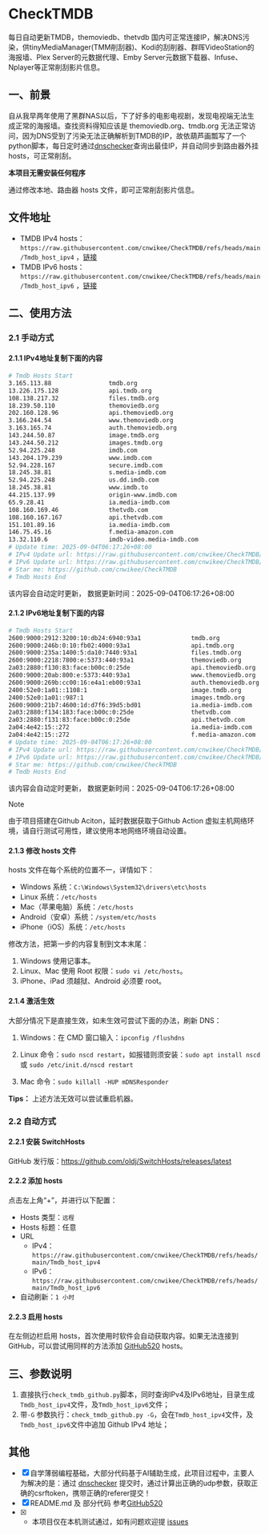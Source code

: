 # CheckTMDB

每日自动更新TMDB，themoviedb、thetvdb 国内可正常连接IP，解决DNS污染，供tinyMediaManager(TMM削刮器)、Kodi的刮削器、群晖VideoStation的海报墙、Plex Server的元数据代理、Emby Server元数据下载器、Infuse、Nplayer等正常削刮影片信息。

## 一、前景

自从我早两年使用了黑群NAS以后，下了好多的电影电视剧，发现电视端无法生成正常的海报墙。查找资料得知应该是 themoviedb.org、tmdb.org 无法正常访问，因为DNS受到了污染无法正确解析到TMDB的IP，故依葫芦画瓢写了一个python脚本，每日定时通过[dnschecker](https://dnschecker.org/)查询出最佳IP，并自动同步到路由器外挂hosts，可正常削刮。

**本项目无需安装任何程序**

通过修改本地、路由器 hosts 文件，即可正常削刮影片信息。

## 文件地址

- TMDB IPv4 hosts：`https://raw.githubusercontent.com/cnwikee/CheckTMDB/refs/heads/main/Tmdb_host_ipv4` ，[链接](https://raw.githubusercontent.com/cnwikee/CheckTMDB/refs/heads/main/Tmdb_host_ipv4)
- TMDB IPv6 hosts：`https://raw.githubusercontent.com/cnwikee/CheckTMDB/refs/heads/main/Tmdb_host_ipv6` ，[链接](https://raw.githubusercontent.com/cnwikee/CheckTMDB/refs/heads/main/Tmdb_host_ipv6)

## 二、使用方法

### 2.1 手动方式

#### 2.1.1 IPv4地址复制下面的内容

```bash
# Tmdb Hosts Start
3.165.113.88                tmdb.org
13.226.175.128              api.tmdb.org
108.138.217.32              files.tmdb.org
18.239.50.110               themoviedb.org
202.160.128.96              api.themoviedb.org
3.166.244.54                www.themoviedb.org
3.163.165.74                auth.themoviedb.org
143.244.50.87               image.tmdb.org
143.244.50.212              images.tmdb.org
52.94.225.248               imdb.com
143.204.179.239             www.imdb.com
52.94.228.167               secure.imdb.com
18.245.38.81                s.media-imdb.com
52.94.225.248               us.dd.imdb.com
18.245.38.81                www.imdb.to
44.215.137.99               origin-www.imdb.com
65.9.28.41                  ia.media-imdb.com
108.160.169.46              thetvdb.com
108.160.167.167             api.thetvdb.com
151.101.89.16               ia.media-imdb.com
146.75.45.16                f.media-amazon.com
13.32.110.6                 imdb-video.media-imdb.com
# Update time: 2025-09-04T06:17:26+08:00
# IPv4 Update url: https://raw.githubusercontent.com/cnwikee/CheckTMDB/refs/heads/main/Tmdb_host_ipv4
# IPv6 Update url: https://raw.githubusercontent.com/cnwikee/CheckTMDB/refs/heads/main/Tmdb_host_ipv6
# Star me: https://github.com/cnwikee/CheckTMDB
# Tmdb Hosts End

```

该内容会自动定时更新， 数据更新时间：2025-09-04T06:17:26+08:00

#### 2.1.2 IPv6地址复制下面的内容

```bash
# Tmdb Hosts Start
2600:9000:2912:3200:10:db24:6940:93a1              tmdb.org
2600:9000:246b:0:10:fb02:4000:93a1                 api.tmdb.org
2600:9000:235a:1400:5:da10:7440:93a1               files.tmdb.org
2600:9000:2218:7800:e:5373:440:93a1                themoviedb.org
2a03:2880:f130:83:face:b00c:0:25de                 api.themoviedb.org
2600:9000:20ab:800:e:5373:440:93a1                 www.themoviedb.org
2600:9000:269b:cc00:16:e4a1:eb00:93a1              auth.themoviedb.org
2400:52e0:1a01::1108:1                             image.tmdb.org
2400:52e0:1a01::987:1                              images.tmdb.org
2600:9000:21b7:4600:1d:d7f6:39d5:bd01              ia.media-imdb.com
2a03:2880:f134:183:face:b00c:0:25de                thetvdb.com
2a03:2880:f131:83:face:b00c:0:25de                 api.thetvdb.com
2a04:4e42:15::272                                  ia.media-imdb.com
2a04:4e42:15::272                                  f.media-amazon.com
# Update time: 2025-09-04T06:17:26+08:00
# IPv4 Update url: https://raw.githubusercontent.com/cnwikee/CheckTMDB/refs/heads/main/Tmdb_host_ipv4
# IPv6 Update url: https://raw.githubusercontent.com/cnwikee/CheckTMDB/refs/heads/main/Tmdb_host_ipv6
# Star me: https://github.com/cnwikee/CheckTMDB
# Tmdb Hosts End

```

该内容会自动定时更新， 数据更新时间：2025-09-04T06:17:26+08:00

> [!NOTE]
> 由于项目搭建在Github Aciton，延时数据获取于Github Action 虚拟主机网络环境，请自行测试可用性，建议使用本地网络环境自动设置。

#### 2.1.3 修改 hosts 文件

hosts 文件在每个系统的位置不一，详情如下：

- Windows 系统：`C:\Windows\System32\drivers\etc\hosts`
- Linux 系统：`/etc/hosts`
- Mac（苹果电脑）系统：`/etc/hosts`
- Android（安卓）系统：`/system/etc/hosts`
- iPhone（iOS）系统：`/etc/hosts`

修改方法，把第一步的内容复制到文本末尾：

1. Windows 使用记事本。
2. Linux、Mac 使用 Root 权限：`sudo vi /etc/hosts`。
3. iPhone、iPad 须越狱、Android 必须要 root。

#### 2.1.4 激活生效

大部分情况下是直接生效，如未生效可尝试下面的办法，刷新 DNS：

1. Windows：在 CMD 窗口输入：`ipconfig /flushdns`

2. Linux 命令：`sudo nscd restart`，如报错则须安装：`sudo apt install nscd` 或 `sudo /etc/init.d/nscd restart`

3. Mac 命令：`sudo killall -HUP mDNSResponder`

**Tips：** 上述方法无效可以尝试重启机器。

### 2.2 自动方式

#### 2.2.1 安装 SwitchHosts

GitHub 发行版：https://github.com/oldj/SwitchHosts/releases/latest

#### 2.2.2 添加 hosts

点击左上角“+”，并进行以下配置：

- Hosts 类型：`远程`
- Hosts 标题：任意
- URL
    - IPv4：`https://raw.githubusercontent.com/cnwikee/CheckTMDB/refs/heads/main/Tmdb_host_ipv4`
    - IPv6：`https://raw.githubusercontent.com/cnwikee/CheckTMDB/refs/heads/main/Tmdb_host_ipv6`
- 自动刷新：`1 小时`

#### 2.2.3 启用 hosts

在左侧边栏启用 hosts，首次使用时软件会自动获取内容。如果无法连接到 GitHub，可以尝试用同样的方法添加 [GitHub520](https://github.com/521xueweihan/GitHub520) hosts。

## 三、参数说明

1. 直接执行`check_tmdb_github.py`脚本，同时查询IPv4及IPv6地址，目录生成`Tmdb_host_ipv4`文件，及`Tmdb_host_ipv6`文件；
2. 带`-G` 参数执行：`check_tmdb_github.py -G`，会在`Tmdb_host_ipv4`文件，及`Tmdb_host_ipv6`文件中追加 Github IPv4 地址；

## 其他

- [x] 自学薄弱编程基础，大部分代码基于AI辅助生成，此项目过程中，主要人为解决的是：通过 [dnschecker](https://dnschecker.org/) 提交时，通过计算出正确的udp参数，获取正确的csrftoken，携带正确的referer提交！
- [x] README.md 及 部分代码 参考[GitHub520](https://github.com/521xueweihan/GitHub520)
- [x] * 本项目仅在本机测试通过，如有问题欢迎提 [issues](https://github.com/cnwikee/CheckTMDB/issues/new)
